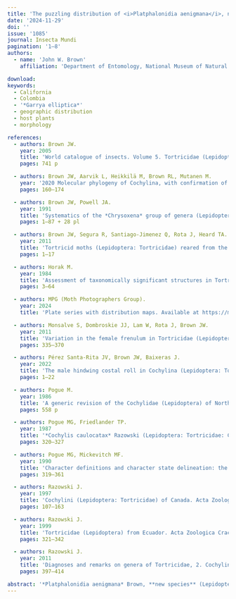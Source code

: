 ```yaml
---
title: 'The puzzling distribution of <i>Platphalonidia aenigmana</i>, new species, from the Western U.S.A. and Colombia (Lepidoptera: Tortricidae: Cochylina)'
date: '2024-11-29'
doi: ''
issue: '1085'
journal: Insecta Mundi
pagination: '1–8'
authors:
  - name: 'John W. Brown'
    affiliation: 'Department of Entomology, National Museum of Natural History, Washington, DC 20013-7012, USA'

download:
keywords:
  - California
  - Colombia
  - '*Garrya elliptica*'
  - geographic distribution
  - host plants
  - morphology

references:
  - authors: Brown JW.
    year: 2005
    title: 'World catalogue of insects. Volume 5. Tortricidae (Lepidoptera). Apollo Books; Stenstrup, Denmark.'
    pages: 741 p

  - authors: Brown JW, Aarvik L, Heikkilä M, Brown RL, Mutanen M.
    year: '2020 Molecular phylogeny of Cochylina, with confirmation of its relationship to Euliina (Lepidoptera: Tortricidae). Systematic Entomology 45'
    pages: 160–174

  - authors: Brown JW, Powell JA.
    year: 1991
    title: 'Systematics of the *Chrysoxena* group of genera (Lepidoptera: Tortricidae: Euliini). University of California Publications in Entomology 111'
    pages: 1–87 + 28 pl

  - authors: Brown JW, Segura R, Santiago-Jimenez Q, Rota J, Heard TA.
    year: 2011
    title: 'Tortricid moths (Lepidoptera: Tortricidae) reared from the invasive weed Mexican palo verde, *Parkinsonia aculeata*, with comments on their host specificity, biology, geographic distribution, and systematics. Journal of Insect Science 11(article 7)'
    pages: 1–17

  - authors: Horak M.
    year: 1984
    title: 'Assessment of taxonomically significant structures in Tortricinae (Lep., Tortricidae). Mitteilungen der Schweizerischen Entomologischen Gesellschaft 57'
    pages: 3–64

  - authors: MPG (Moth Photographers Group).
    year: 2024
    title: 'Plate series with distribution maps. Available at https://mothphotographersgroup.msstate.edu/species.php?hodges=3771 (Last accessed 7 April 2024.)'

  - authors: Monsalve S, Dombroskie JJ, Lam W, Rota J, Brown JW.
    year: 2011
    title: 'Variation in the female frenulum in Tortricidae (Lepidoptera). Part 3. Tortricinae. Proceedings of the Entomological Society of Washington 113'
    pages: 335–370

  - authors: Pérez Santa-Rita JV, Brown JW, Baixeras J.
    year: 2022
    title: 'The male hindwing costal roll in Cochylina (Lepidoptera: Tortricidae): morphological variation, phylogenetic distribution, and relationship to host utilization. Insect Systematics and Diversity 6(1)'
    pages: 1–22

  - authors: Pogue M.
    year: 1986
    title: 'A generic revision of the Cochylidae (Lepidoptera) of North America. Ph.D. thesis, University of Minnesota, Minneapolis-St. Paul, MN.'
    pages: 558 p

  - authors: Pogue MG, Friedlander TP.
    year: 1987
    title: '*Cochylis caulocatax* Razowski (Lepidoptera: Tortricidae: Cochylini): a redescription of the male with descriptions of the female, larva, and pupa. Proceedings of the Entomological Society of Washington 95'
    pages: 320–327

  - authors: Pogue MG, Mickevitch MF.
    year: 1990
    title: 'Character definitions and character state delineation: the bete noire of phylogenetic inference. Cladistics 6'
    pages: 319–361

  - authors: Razowski J.
    year: 1997
    title: 'Cochylini (Lepidoptera: Tortricidae) of Canada. Acta Zoologica Cracoviensia 40'
    pages: 107–163

  - authors: Razowski J.
    year: 1999
    title: 'Tortricidae (Lepidoptera) from Ecuador. Acta Zoologica Cracoviensia 42'
    pages: 321–342

  - authors: Razowski J.
    year: 2011
    title: 'Diagnoses and remarks on genera of Tortricidae, 2. Cochylini (Lepidoptera: Tortricidae). SHILAP Revista de Lepidopterología 39'
    pages: 397–414

abstract: '*Platphalonidia aenigmana* Brown, **new species** (Lepidoptera: Tortricidae), is described and illustrated from Arizona, California, and Oregon, U.S.A. and Colombia, South America. The new species has been reared on numerous occasions from *Garrya elliptica* Dougl. ex Lindl. (Garryaceae) in northern California and Oregon, once on *Arctostaphylos* sp. (Ericaceae) in southern California, and once on *Gomphrena globosa* L. (Amaranthaceae) in Colombia. Various hypotheses are explored to explain the unusual disjunct geographic distribution of the species. In addition, *Phalonidia bassii* Razowski (Tortricidae) is transferred to *Saphenista* Walsingham, resulting in *Saphenista bassii* (Razowski, 1999), **new combination**.'
---
```

